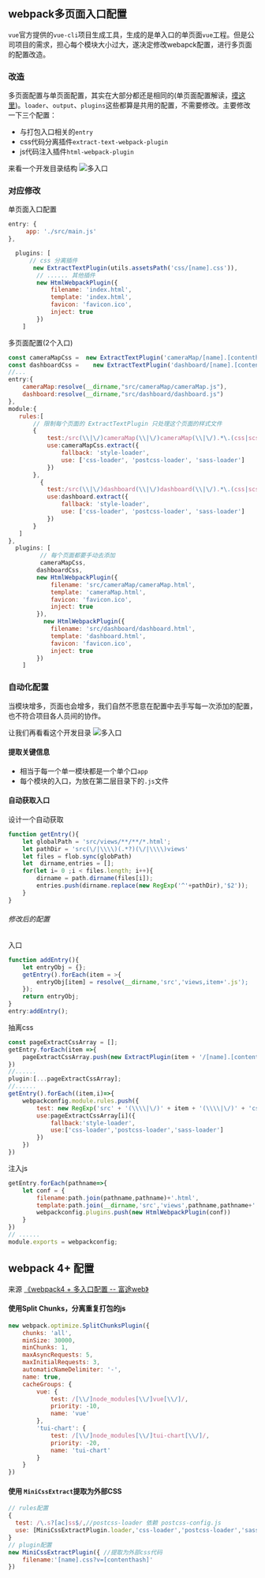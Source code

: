 ## webpack多页面入口配置

`vue`官方提供的`vue-cli`项目生成工具，生成的是单入口的单页面`vue`工程。但是公司项目的需求，担心每个模块大小过大，遂决定修改webapck配置，进行多页面的配置改造。

### 改造
多页面配置与单页面配置，其实在大部分都还是相同的(单页面配置解读，[摸这里](./single_entry.md))。`loader`、`output`、`plugins`这些都算是共用的配置，不需要修改。主要修改一下三个配置：
* 与打包入口相关的`entry`
* css代码分离插件`extract-text-webpack-plugin`
* js代码注入插件`html-webpack-plugin`

来看一个开发目录结构
![多入口](/blog_assets/webpack_multi_entry.png)

### 对应修改
单页面入口配置
```js
entry: {
     app: './src/main.js'
},
```
```js
  plugins: [
      // css 分离插件
       new ExtractTextPlugin(utils.assetsPath('css/[name].css')),
        // ...... 其他插件
        new HtmlWebpackPlugin({
            filename: 'index.html',
            template: 'index.html',
            favicon: 'favicon.ico',
            inject: true
        })
    ]
```
多页面配置(2个入口)
```js
const cameraMapCss =  new ExtractTextPlugin('cameraMap/[name].[contenthash].css');
const dashboardCss = 	new ExtractTextPlugin('dashboard/[name].[contenthash].css');
//...
entry:{
    cameraMap:resolve(__dirname,"src/cameraMap/cameraMap.js"),
    dashboard:resolve(__dirname,"src/dashboard/dashboard.js")
},
module:{
   rules:[
       // 限制每个页面的 ExtractTextPlugin 只处理这个页面的样式文件
       {
           test:/src(\\|\/)cameraMap(\\|\/)cameraMap(\\|\/).*\.(css|scss)$/,
           use:cameraMapCss.extract({
               fallback: 'style-loader',
               use: ['css-loader', 'postcss-loader', 'sass-loader']
           })
       },
         {
           test:/src(\\|\/)dashboard(\\|\/)dashboard(\\|\/).*\.(css|scss)$/,
           use:dashboard.extract({
               fallback: 'style-loader',
               use: ['css-loader', 'postcss-loader', 'sass-loader']
           })
       }
   ]
},
  plugins: [
         // 每个页面都要手动去添加
         cameraMapCss,
        dashboardCss,
        new HtmlWebpackPlugin({
            filename: 'src/cameraMap/cameraMap.html',
            template: 'cameraMap.html',
            favicon: 'favicon.ico',
            inject: true
        }),
          new HtmlWebpackPlugin({
            filename: 'src/dashboard/dashboard.html',
            template: 'dashboard.html',
            favicon: 'favicon.ico',
            inject: true
        })
    ]
```

### 自动化配置
当模块增多，页面也会增多，我们自然不愿意在配置中去手写每一次添加的配置，也不符合项目各人员间的协作。

让我们再看看这个开发目录
![多入口](/blog_assets/webpack_multi_entry.png)
#### 提取关键信息
* 相当于每一个单一模块都是一个单个口`app`
* 每个模块的入口，为放在第二层目录下的`.js`文件

#### 自动获取入口
设计一个自动获取
```js
function getEntry(){
    let globalPath = 'src/views/**/**/*.html';
    let pathDir = 'src(\/|\\\\)(.*?)(\/|\\\\)views'
    let files = flob.sync(globPath)
    let  dirname,entries = [];
    for(let i= 0 ;i < files.length; i++){
        dirname = path.dirname(files[i]);
        entries.push(dirname.replace(new RegExp('^'+pathDir),'$2'));
    }
}
```
###### 修改后的配置
入口
```js
function addEntry(){
    let entryObj = {};
    getEntry().forEach(item = >{
        entryObj[item] = resolve(__dirname,'src','views,item+'.js');
    });
    return entryObj;
}
entry:addEntry();
```
抽离css
```js
const pageExtractCssArray = [];
getEntry.forEach(item =>{
    pageExtractCssArray.push(new ExtractPlugin(item + '/[name].[contenthash].css'))
})
//......
plugin:[...pageExtractCssArray];
//......
getEntry().forEach((item,i)=>{
    webpackconfig.module.rules.push({
        test: new RegExp('src' + '(\\\\|\/)' + item + '(\\\\|\/)' + 'css' + '(\\\\|\/)' + '.*\.(css|scss)$'),
        use:pageExtractCssArray[i]({
            fallback:'style-loader',
            use:['css-loader','postcss-loader','sass-loader']
        })
    })
})
```
注入js
```js
getEntry.forEach(pathname=>{
    let conf = {
        filename:path.join(pathname,pathname)+'.html',
        template:path.join(__dirname,'src','views',pathname,pathname+'.html')
        webpackconfig.plugins.push(new HtmlWebpackPlugin(conf))
    }
})
// ......
module.exports = webpackconfig;
```

## webpack 4+ 配置
来源  [《webpack4 + 多入口配置 -- 富途web》](https://juejin.im/post/5af3a6cbf265da0ba266ff25)
#### 使用Split Chunks，分离重复打包的js
```js
new webpack.optimize.SplitChunksPlugin({
    chunks: 'all',
    minSize: 30000,
    minChunks: 1,
    maxAsyncRequests: 5,
    maxInitialRequests: 3,
    automaticNameDelimiter: '-',
    name: true,
    cacheGroups: {
        vue: {
            test: /[\\/]node_modules[\\/]vue[\\/]/,
            priority: -10,
            name: 'vue'
        },
        'tui-chart': {
            test: /[\\/]node_modules[\\/]tui-chart[\\/]/,
            priority: -20,
            name: 'tui-chart'
        }
    }
})
```

#### 使用 `MiniCssExtract`提取为外部CSS
```js
// rules配置
{
  test: /\.s?[ac]ss$/,//postcss-loader 依赖 postcss-config.js
  use: [MiniCssExtractPlugin.loader,'css-loader','postcss-loader','sass-loader'] 
}
// plugin配置
new MiniCssExtractPlugin({ //提取为外部css代码
    filename:'[name].css?v=[contenthash]'
})
```
